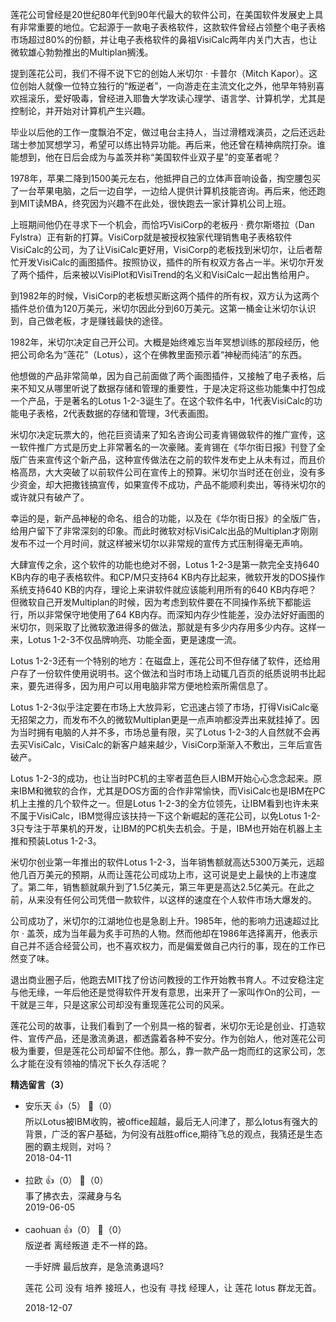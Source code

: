 莲花公司曾经是20世纪80年代到90年代最大的软件公司，在美国软件发展史上具有非常重要的地位。它起源于一款电子表格软件，这款软件曾经占领整个电子表格市场超过80%的份额，并让电子表格软件的鼻祖VisiCalc两年内关门大吉，也让微软雄心勃勃推出的Multiplan搁浅。

提到莲花公司，我们不得不说下它的创始人米切尔 · 卡普尔（Mitch Kapor）。这位创始人就像一位特立独行的“叛逆者”，一向游走在主流文化之外，他早年特别喜欢摇滚乐，爱好吸毒，曾经进入耶鲁大学攻读心理学、语言学、计算机学，尤其是控制论，并开始对计算机产生兴趣。

毕业以后他的工作一度飘泊不定，做过电台主持人，当过滑稽戏演员，之后还远赴瑞士参加冥想学习，希望可以练出特异功能。再后来，他还曾在精神病院打杂。谁能想到，他在日后会成为与盖茨并称“美国软件业双子星”的变革者呢？

1978年，苹果二降到1500美元左右，他抵押自己的立体声音响设备，掏空腰包买了一台苹果电脑，之后一边自学，一边给人提供计算机技能咨询。再后来，他还跑到MIT读MBA，终究因为兴趣不在此处，很快跑去一家计算机公司上班。

上班期间他仍在寻求下一个机会，而恰巧VisiCorp的老板丹 · 费尔斯塔拉（Dan Fylstra）正有新的打算。VisiCorp就是被授权独家代理销售电子表格软件VisiCalc的公司，为了让VisiCalc更好用，VisiCorp的老板找到米切尔，让后者帮忙开发VisiCalc的画图插件。按照协议，插件的所有权双方各占一半。米切尔开发了两个插件，后来被以VisiPlot和VisiTrend的名义和VisiCalc一起出售给用户。

到1982年的时候，VisiCorp的老板想买断这两个插件的所有权，双方认为这两个插件总价值为120万美元，米切尔因此分到60万美元。这第一桶金让米切尔认识到，自己做老板，才是赚钱最快的途径。

1982年，米切尔决定自己开公司。大概是始终难忘当年冥想训练的那段经历，他把公司命名为“莲花”（Lotus），这个在佛教里面预示着“神秘而纯洁”的东西。

他想做的产品非常简单，因为自己前面做了两个画图插件，又接触了电子表格，后来不知又从哪里听说了数据存储和管理的重要性，于是决定将这些功能集中打包成一个产品，于是著名的Lotus 1-2-3诞生了。在这个软件名中，1代表VisiCalc的功能电子表格，2代表数据的存储和管理，3代表画图。

米切尔决定玩票大的，他花巨资请来了知名咨询公司麦肯锡做软件的推广宣传，这一软件推广方式是历史上非常著名的一次豪赌。麦肯锡在《华尔街日报》刊登了全版广告来宣传这个新产品，这种宣传做法在之前的软件发布史上从未有过，而且价格高昂，大大突破了以前软件公司在宣传上的预算。米切尔当时还在创业，没有多少资金，却大把撒钱搞宣传，如果宣传不成功，产品不能顺利卖出，等待米切尔的或许就只有破产了。

幸运的是，新产品神秘的命名、组合的功能，以及在《华尔街日报》的全版广告，给用户留下了非常深刻的印象。而此时微软对标VisiCalc出品的Multiplan才刚刚发布不过一个月时间，就这样被米切尔以非常规的宣传方式压制得毫无声响。

大肆宣传之余，这个软件的功能也绝对不弱，Lotus 1-2-3是第一款完全支持640 KB内存的电子表格软件。和CP/M只支持64 KB内存比起来，微软开发的DOS操作系统支持640 KB的内存，理论上来讲软件就应该能利用所有的640 KB内存吧？但微软自己开发Multiplan的时候，因为考虑到软件要在不同操作系统下都能运行，所以非常保守地使用了64 KB内存。而深知内存少性能差，没办法好好画图的米切尔，则采取了比微软激进得多的做法，那就是有多少内存用多少内存。这样一来，Lotus 1-2-3不仅品牌响亮、功能全面，更是速度一流。

Lotus 1-2-3还有一个特别的地方：在磁盘上，莲花公司不但存储了软件，还给用户存了一份软件使用说明书。这个做法和当时市场上动辄几百页的纸质说明书比起来，要先进得多，因为用户可以用电脑非常方便地检索所需信息了。

Lotus 1-2-3似乎注定要在市场上大放异彩，它迅速占领了市场，打得VisiCalc毫无招架之力，而发布不久的微软Multiplan更是一点声响都没弄出来就挂掉了。因为当时拥有电脑的人并不多，市场总量有限，买了Lotus 1-2-3的人自然就不会再去买VisiCalc，VisiCalc的新客户越来越少，VisiCorp渐渐入不敷出，三年后宣告破产。

Lotus 1-2-3的成功，也让当时PC机的主宰者蓝色巨人IBM开始心心念念起来。原来IBM和微软的合作，尤其是DOS方面的合作非常愉快，而VisiCalc也是IBM在PC机上主推的几个软件之一。但是Lotus 1-2-3的全方位领先，让IBM看到也许未来不属于VisiCalc，IBM觉得应该扶持一下这个新崛起的莲花公司，以免Lotus 1-2-3只专注于苹果机的开发，让IBM的PC机失去机会。于是，IBM也开始在机器上主推和预装Lotus 1-2-3。

米切尔创业第一年推出的软件Lotus 1-2-3，当年销售额就高达5300万美元，远超他几百万美元的预期，从而让莲花公司成功上市，这可说是史上最快的上市速度了。第二年，销售额就飙升到了1.5亿美元，第三年更是高达2.5亿美元。在此之前，从来没有任何公司凭借一款软件，以这样的速度在个人软件市场大爆发的。

公司成功了，米切尔的江湖地位也是急剧上升。1985年，他的影响力迅速超过比尔 · 盖茨，成为当年最为炙手可热的人物。然而他却在1986年选择离开，他表示自己并不适合经营公司，也不喜欢权力，而是偏爱做自己内行的事，现在的工作已然变了味。

退出商业圈子后，他跑去MIT找了份访问教授的工作开始教书育人。不过安稳注定与他无缘，一年后他还是觉得软件开发有意思，出来开了一家叫作On的公司，一干就是三年，只是这家公司却没有重现莲花公司的风采。

莲花公司的故事，让我们看到了一个别具一格的智者，米切尔无论是创业、打造软件、宣传产品，还是激流勇退，都透露着各种不安分。作为创始人，他对莲花公司极为重要，但是莲花公司却留不住他。那么，靠一款产品一炮而红的这家公司，怎么才能在没有领袖的情况下长久存活呢？
<div><strong>精选留言（3）</strong></div><ul>
<li><span>安乐天</span> 👍（5） 💬（0）<div>所以Lotus被IBM收购，被office超越，最后无人问津了，那么lotus有强大的背景，广泛的客户基础，为何没有战胜office,期待飞总的观点，我猜还是生态圈的霸主规则，对吗？</div>2018-04-11</li><br/><li><span>拉欧</span> 👍（0） 💬（0）<div>事了拂衣去，深藏身与名</div>2019-06-05</li><br/><li><span>caohuan</span> 👍（0） 💬（0）<div>版逆者  离经叛道 走不一样的路。

一手好牌 最后放弃，是急流勇退吗?

莲花 公司 没有 培养 接班人，也没有 寻找 经理人，让 莲花 lotus 群龙无首。</div>2018-12-07</li><br/>
</ul>